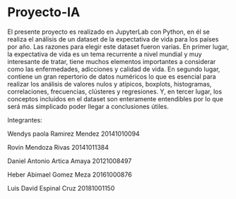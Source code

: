 # Proyecto-IA
El presente proyecto es realizado en JupyterLab con Python, en él se realiza el análisis de un dataset de la expectativa de vida para los países por año. Las razones para elegir este dataset fueron varias. En primer lugar, la expectativa de vida es un tema recurrente a nivel mundial y muy interesante de tratar, tiene muchos elementos importantes a considerar como las enfermedades, adicciones y calidad de vida. En segundo lugar, contiene un gran repertorio de datos numéricos lo que es esencial para realizar los análisis de valores nulos y atípicos, boxplots, histogramas, correlaciones, frecuencias, clústeres y regresiones. Y, en tercer lugar, los conceptos incluidos en el dataset son enteramente entendibles por lo que será más simplicado poder llegar a conclusiones útiles.

Integrantes:

Wendys paola Ramirez Mendez   20141010094

Rovin Mendoza Rivas           20141011384

Daniel Antonio Artica Amaya   20121008497

Heber Abimael Gomez Meza      20161000876

Luis David Espinal Cruz       20181001150
